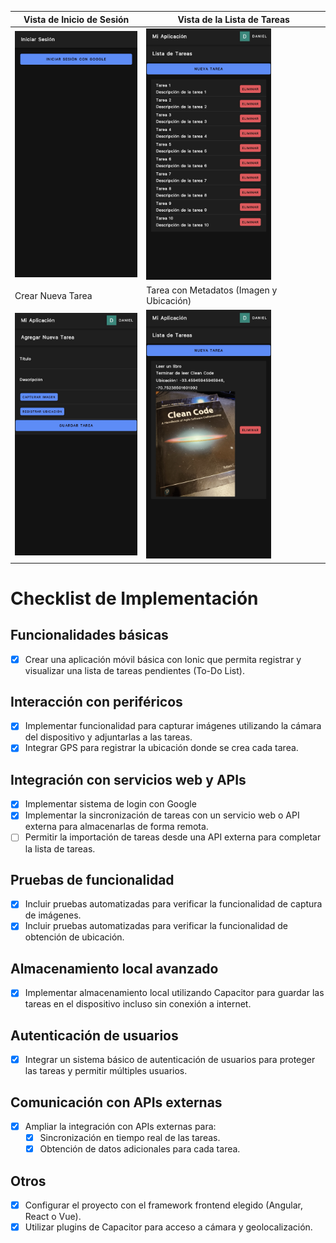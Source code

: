 | Vista de Inicio de Sesión                                | Vista de la Lista de Tareas                                       |
|----------------------------------------------------------|-------------------------------------------------------------------|
| <img src="./images/1-login.jpg" alt="Login" width="200"> | <img src="./images/2-list.jpg" alt="Lista de Tareas" width="200"> |
| Crear Nueva Tarea                                        | Tarea con Metadatos (Imagen y Ubicación)                          |
| <img src="./images/3-new-task.jpg" alt="Nueva Tarea" width="200"> | <img src="./images/4-task-with-metadata.jpg" alt="Tarea con Metadatos" width="200"> |

# Checklist de Implementación

## Funcionalidades básicas
- [x] Crear una aplicación móvil básica con Ionic que permita registrar y visualizar una lista de tareas pendientes (To-Do List).

## Interacción con periféricos
- [x] Implementar funcionalidad para capturar imágenes utilizando la cámara del dispositivo y adjuntarlas a las tareas.
- [x] Integrar GPS para registrar la ubicación donde se crea cada tarea.

## Integración con servicios web y APIs
- [x] Implementar sistema de login con Google
- [x] Implementar la sincronización de tareas con un servicio web o API externa para almacenarlas de forma remota.
- [ ] Permitir la importación de tareas desde una API externa para completar la lista de tareas.

## Pruebas de funcionalidad
- [x] Incluir pruebas automatizadas para verificar la funcionalidad de captura de imágenes.
- [x] Incluir pruebas automatizadas para verificar la funcionalidad de obtención de ubicación.

## Almacenamiento local avanzado
- [x] Implementar almacenamiento local utilizando Capacitor para guardar las tareas en el dispositivo incluso sin conexión a internet.

## Autenticación de usuarios
- [x] Integrar un sistema básico de autenticación de usuarios para proteger las tareas y permitir múltiples usuarios.

## Comunicación con APIs externas
- [x] Ampliar la integración con APIs externas para:
  - [x] Sincronización en tiempo real de las tareas.
  - [x] Obtención de datos adicionales para cada tarea.

## Otros
- [x] Configurar el proyecto con el framework frontend elegido (Angular, React o Vue).
- [x] Utilizar plugins de Capacitor para acceso a cámara y geolocalización.
